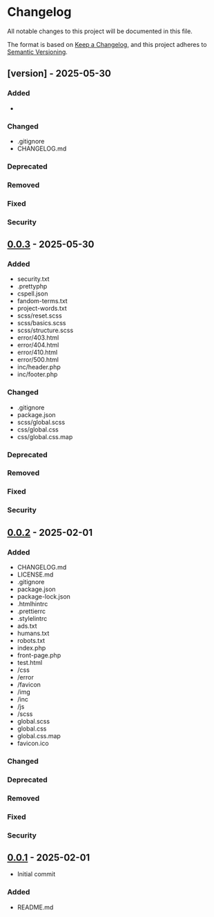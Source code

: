 # Changelog

All notable changes to this project will be documented in this file.

The format is based on [Keep a Changelog], and this project adheres to [Semantic
Versioning].

## [version] - 2025-05-30

### Added

-

### Changed

- .gitignore
- CHANGELOG.md

### Deprecated

### Removed

### Fixed

### Security

## [0.0.3] - 2025-05-30

### Added

- security.txt
- .prettyphp
- cspell.json
- fandom-terms.txt
- project-words.txt
- scss/reset.scss
- scss/basics.scss
- scss/structure.scss
- error/403.html
- error/404.html
- error/410.html
- error/500.html
- inc/header.php
- inc/footer.php

### Changed

- .gitignore
- package.json
- scss/global.scss
- css/global.css
- css/global.css.map

### Deprecated

### Removed

### Fixed

### Security

## [0.0.2] - 2025-02-01

### Added

- CHANGELOG.md
- LICENSE.md
- .gitignore
- package.json
- package-lock.json
- .htmlhintrc
- .prettierrc
- .stylelintrc
- ads.txt
- humans.txt
- robots.txt
- index.php
- front-page.php
- test.html
- /css
- /error
- /favicon
- /img
- /inc
- /js
- /scss
- global.scss
- global.css
- global.css.map
- favicon.ico

### Changed

### Deprecated

### Removed

### Fixed

### Security

## [0.0.1] - 2025-02-01

- Initial commit

### Added

- README.md

<!-- Links -->

[keep a changelog]: https://keepachangelog.com/en/1.0.0/
[semantic versioning]: https://semver.org/spec/v2.0.0.html

<!-- Versions -->

[unreleased]: https://github.com/nyxmidnight/zone-main/compare/v0.0.3...HEAD
[0.0.3]: https://github.com/nyxmidnight/zone-main/compare/v0.0.2..v0.0.3
[0.0.2]: https://github.com/nyxmidnight/zone-main/compare/v0.0.1...v0.0.2
[0.0.1]: https://github.com/nyxmidnight/zone-main/releases/tag/v0.0.1
